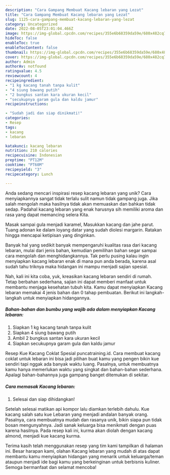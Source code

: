 ```yaml
---
description: "Cara Gampang Membuat Kacang lebaran yang Lezat"
title: "Cara Gampang Membuat Kacang lebaran yang Lezat"
slug: 1125-cara-gampang-membuat-kacang-lebaran-yang-lezat
category: Uncategorized
date: 2022-08-05T23:01:04.466Z
image: https://img-global.cpcdn.com/recipes/355e6b68359da59e/680x482cq70/kacang-lebaran-foto-resep-utama.jpg
hideToc: false
enableToc: true
enableTocContent: false
thumbnail: https://img-global.cpcdn.com/recipes/355e6b68359da59e/680x482cq70/kacang-lebaran-foto-resep-utama.jpg
cover: https://img-global.cpcdn.com/recipes/355e6b68359da59e/680x482cq70/kacang-lebaran-foto-resep-utama.jpg
author: Admin
authorAv: notfound
ratingvalue: 4.5
reviewcount: 4
recipeingredient:
- "1 kg kacang tanah tanpa kulit"
- "4 siung bawang putih"
- "2 bungkus santan kara ukuran kecil"
- "secukupnya garam gula dan kaldu jamur"
recipeinstructions:

- "Sudah jadi dan siap dinikmati!"
categories:
- Resep
tags:
- kacang
- lebaran

katakunci: kacang lebaran 
nutrition: 210 calories
recipecuisine: Indonesian
preptime: "PT12M"
cooktime: "PT60M"
recipeyield: "3"
recipecategory: Lunch

---
```





Anda sedang mencari inspirasi resep kacang lebaran yang unik? Cara menyiapkannya sangat tidak terlalu sulit namun tidak gampang juga. Jika salah mengolah maka hasilnya tidak akan memuaskan dan bahkan tidak sedap. Padahal kacang lebaran yang enak harusnya sih memiliki aroma dan rasa yang dapat memancing selera Kita.





Masak sampai gula menjadi karamel, Masukkan kacang dan jahe parut. Tuang adonan ke dalam loyang datar yang sudah diolesi margarin. Ratakan hingga mencapai ketipisan yang dinginkan.

Banyak hal yang sedikit banyak mempengaruhi kualitas rasa dari kacang lebaran, mulai dari jenis bahan, kemudian pemilihan bahan segar sampai cara mengolah dan menghidangkannya. Tak perlu pusing kalau ingin menyiapkan kacang lebaran enak di mana pun anda berada, karena asal sudah tahu triknya maka hidangan ini mampu menjadi sajian spesial.






Nah, kali ini kita coba, yuk, kreasikan kacang lebaran sendiri di rumah. Tetap berbahan sederhana, sajian ini dapat memberi manfaat untuk membantu menjaga kesehatan tubuh kita. Kamu dapat menyiapkan Kacang lebaran memakai 4 jenis bahan dan 0 tahap pembuatan. Berikut ini langkah-langkah untuk menyiapkan hidangannya.

<!--inarticleads1-->

##### Bahan-bahan dan bumbu yang wajib ada dalam menyiapkan Kacang lebaran:

1. Siapkan 1 kg kacang tanah tanpa kulit
1. Siapkan 4 siung bawang putih
1. Ambil 2 bungkus santan kara ukuran kecil
1. Siapkan secukupnya garam gula dan kaldu jamur


Resep Kue Kacang Coklat Spesial puncatraining.id. Cara membuat kacang coklat untuk lebaran ini bisa jadi pilihan buat kamu yang pengen bikin kue sendiri tapi nggak ada banyak waktu luang. Pasalnya, untuk membuatnya kamu hanya memerlukan waktu yang singkat dan bahan-bahan sederhana. Apalagi bahan-bahannya juga gampang banget ditemukan di sekitar. 

<!--inarticleads2-->

##### Cara memasak Kacang lebaran:


1. Selesai dan siap dihidangkan!

Setelah selesai matikan api kompor lalu diamkan terlebih dahulu. Kue kacang salah satu kue Lebaran yang menjadi andalan banyak orang. Pasalnya, cara membuatnya mudah dan rasanya unik, bikin siapa pun tidak bosan mengunyahnya. Jadi sanak keluarga bisa menikmati dengan puas karena hasilnya. Pada resep kali ini, kurma akan diolah dengan kacang almond, menjadi kue kacang kurma. 

Terima kasih telah menggunakan resep yang tim kami tampilkan di halaman ini. Besar harapan kami, olahan Kacang lebaran yang mudah di atas dapat membantu kamu menyiapkan hidangan yang menarik untuk keluarga/teman ataupun menjadi ide bagi kamu yang berkeinginan untuk berbisnis kuliner. Semoga bermanfaat dan selamat mencoba!
